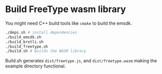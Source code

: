 # Build FreeType wasm library

You might need C++ build tools like `cmake` to build the emsdk.

```bash
./deps.sh # install dependencies
./build_emsdk.sh
./build_brotli.sh
./build_freetype.sh
./build.sh # Builds the WASM library
```

Build.sh generates `dist/freetype.js`, and `dist/freetype.wasm` making the
example directory functional.
